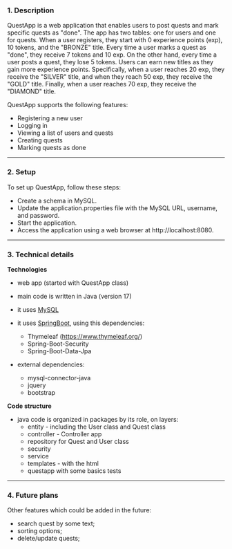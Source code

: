 
### 1. Description

QuestApp is a web application that enables users to post quests and mark specific quests as "done". 
The app has two tables: one for users and one for quests. When a user registers, they start with 0 
experience points (exp), 10 tokens, and the "BRONZE" title. Every time a user marks a quest as "done", 
they receive 7 tokens and 10 exp. On the other hand, every time a user posts a quest, they lose 5 tokens. 
Users can earn new titles as they gain more experience points. Specifically, when a user reaches 20 exp, 
they receive the "SILVER" title, and when they reach 50 exp, they receive the "GOLD" title. 
Finally, when a user reaches 70 exp, they receive the "DIAMOND" title.

QuestApp supports the following features:

- Registering a new user
- Logging in
- Viewing a list of users and quests
- Creating quests
- Marking quests as done


---

### 2. Setup

To set up QuestApp, follow these steps:

- Create a schema in MySQL.
- Update the application.properties file with the MySQL URL, username, and password.
- Start the application.
- Access the application using a web browser at http://localhost:8080.

---

### 3. Technical details

__Technologies__

- web app (started with QuestApp class)

- main code is written in Java (version 17)
- it uses [MySQL](https://www.mysql.com/)
- it uses [SpringBoot](https://spring.io/projects/spring-boot), using this dependencies:
  - Thymeleaf (https://www.thymeleaf.org/)
  - Spring-Boot-Security
  - Spring-Boot-Data-Jpa
- external dependencies:
  - mysql-connector-java 
  - jquery 
  - bootstrap 


__Code structure__

- java code is organized in packages by its role, on layers:
  - entity - including the User class and Quest class
  - controller - Controller app
  - repository for Quest and User class
  - security
  - service
  - templates - with the html
  - questapp with some basics tests

---

### 4. Future plans

Other features which could be added in the future:

- search quest by some text;
- sorting options;
- delete/update quests;

